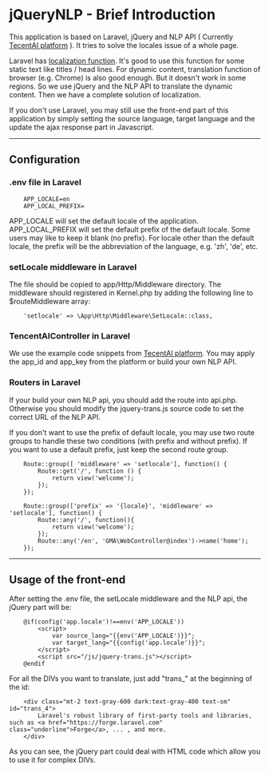 # jQueryNLP - Brief Introduction
This application is based on Laravel, jQuery and NLP API ( Currently [TecentAI platform](https://ai.qq.com/doc/nlptrans.shtml) ). It tries to solve the locales issue of a whole page.

Laravel has [localization function](https://laravel.com/docs/8.x/localization). It's good to use this function for some static text like titles / head lines. For dynamic content, translation function of browser (e.g. Chrome) is also good enough. But it doesn't work in some regions. So we use jQuery and the NLP API to translate the dynamic content. Then we have a complete solution of localization.

If you don't use Laravel, you may still use the front-end part of this application by simply setting the source language, target language and the update the ajax response part in Javascript.

--- 
## Configuration

### **.env file in Laravel**
        APP_LOCALE=en  
        APP_LOCAL_PREFIX=

APP_LOCALE will set the default locale of the application.   
APP_LOCAL_PREFIX will set the default prefix of the default locale. Some users may like to keep it blank (no prefix). For locale other than the default locale, the prefix will be the abbreviation of the language, e.g. 'zh', 'de', etc.

### **setLocale middleware in Laravel**
The file should be copied to app/Http/Middleware directory. The middleware should registered in Kernel.php by adding the following line to $routeMiddleware array:        

        'setlocale' => \App\Http\Middleware\SetLocale::class,

### **TencentAIController in Laravel**   

We use the example code snippets from [TecentAI platform](https://ai.qq.com/doc/nlptrans.shtml). You may apply the app_id and app_key from the platform or build your own NLP API.

### **Routers in Laravel**   

If your build your own NLP api, you should add the route into api.php. Otherwise you should modify the jquery-trans.js source code to set the correct URL of the NLP API.   

If you don't want to use the prefix of default locale, you may use two route groups to handle these two conditions (with prefix and without prefix). If you want to use a default prefix, just keep the second route group.
     
        Route::group([ 'middleware' => 'setlocale'], function() {
            Route::get('/', function () {
                return view('welcome');
            });
        });

        Route::group(['prefix' => '{locale}', 'middleware' => 'setlocale'], function() {
            Route::any('/', function(){
                return view('welcome');
            });
            Route::any('/en', 'GMA\WebController@index')->name('home');
        });

   
---
## Usage of the front-end
After setting the .env file, the setLocale middleware and the NLP api, the jQuery part will be:

        @if(config('app.locale')!==env('APP_LOCALE'))
            <script>
                var source_lang="{{env('APP_LOCALE')}}";
                var target_lang="{{config('app.locale')}}";
            </script>
            <script src="/js/jquery-trans.js"></script>
        @endif

For all the DIVs you want to translate, just add "trans_" at the beginning of the id:  

        <div class="mt-2 text-gray-600 dark:text-gray-400 text-sm"  id="trans_4">
            Laravel's robust library of first-party tools and libraries, such as <a href="https://forge.laravel.com" class="underline">Forge</a>, ... , and more.
        </div>
As you can see, the jQuery part could deal with HTML code which allow you to use it for complex DIVs. 